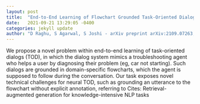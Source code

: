 ```yaml
---
layout: post
title:  "End-to-End Learning of Flowchart Grounded Task-Oriented Dialogs"
date:   2021-09-21 13:29:05 -0400
categories: jekyll update
author: "D Raghu, S Agarwal, S Joshi - arXiv preprint arXiv:2109.07263, 2021"
---
```

We propose a novel problem within end-to-end learning of task-oriented dialogs (TOD), in which the dialog system mimics a troubleshooting agent who helps a user by diagnosing their problem (eg, car not starting). Such dialogs are grounded in domain-specific flowcharts, which the agent is supposed to follow during the conversation. Our task exposes novel technical challenges for neural TOD, such as grounding an utterance to the flowchart without explicit annotation, referring to Cites: Retrieval-augmented generation for knowledge-intensive NLP tasks